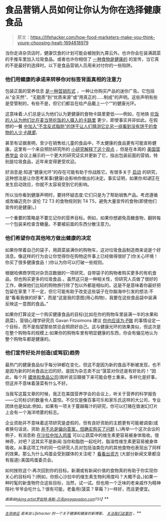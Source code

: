 # 食品营销人员如何让你认为你在选择健康食品

> 原文：<https://lifehacker.com/how-food-marketers-make-you-think-youre-choosing-healt-1694818979>

当你走进杂货店时，健康饮食的计划可能会被抛到九霄云外。也许你会在装满蔬菜的手推车里加入垃圾食品。或者也许你相信了 [一种食物是健康的](https://lifehacker.com/the-most-overrated-healthy-foods-and-what-to-eat-in-1693386771) 的宣传，当它真的不是最好的选择时。以下是食品营销人员用来对付你的一些陷阱。



### 他们用健康的承诺来转移你对标签背面真相的注意力

包装正面的营养信息 [是一种营销形式](http://www.foodpolitics.com/2011/10/iom-releases-tough-report-on-front-of-package-labeling/) ，一种让你购买产品的迷你广告。它包括从“全天然”、“无麸质”到“优质来源”或“用真正的……制成”的声明。这些声明有些是受管制的，有些不是，但它们都旨在给产品戴上一个“”的健康光环。

这意味着:人们总是认为他们认为更健康的食物卡路里更低——例如，在地铁 [吃饭的人认为他们比在麦当劳吃饭的人摄入的卡路里](http://foodpsychology.cornell.edu/pdf/permission/2007/health_halos-JCR_2007.pdf) 更少，即使事实并非如此。在假想的一餐 [中加入“不含反式脂肪”的饼干让人们猜测它比另一组看到没有饼干的食物的人少*卡路里*](http://www.nytimes.com/2008/12/02/science/02tier.html?_r=dailyspark.com)。

甚至有证据表明，至少在销售给儿童的食品中，不太健康的食品更有可能宣称健康。这里有一个来自预防研究所的 [小研究解释了这个观点](http://www.preventioninstitute.org/press-sa/press-releases/589-package-labels-that-market-childrens-food-products-hide-truth.html) ，但是在本周的 [美国营养学会](http://www.nutrition.org/) 会议上展示的一个更大的研究证实并更新了它，指出包装前面的营销，特别是垃圾食品，近年来变得更受欢迎。

好消息是:知道“健康光环”的存在可能有助于你战胜它。有很多关于 [启动](http://en.wikipedia.org/wiki/Priming_%28psychology%29) 的研究，这种想法是让你思考某事(健康)会影响你做出的决定。事实证明，如果你*知道*正在发生启动效应，你就不太容易受到它的影响。

所以当你看到健康声明时，要持怀疑态度:它们只是为了帮助销售产品。考虑遵循或改编迈克尔·波伦 T2 T3 的食物规则到 T4 T5，避免大量宣传的食物(即使他们宣传的是健康)。)

一个重要的策略是不要忘记你的营养目标。例如，如果你想避免高糖食物，翻转每一个包装来检查含糖量。不要被前面的东西分散注意力。

### 他们希望你在其他地方做出健康的决定

如果你带着自己的袋子，用蔬菜装满你的购物车，这对垃圾食品制造商来说是个好消息。像这样的行为会让你觉得你在购物这件事上已经做得很好了(你关心环境！你买了很多健康食品！)你认为你可以打破一些规则。

根据哈佛商学院对杂货店数据的一项研究，自带袋子的购物者购买更多的有机食品，但也购买更多的垃圾食品 。虽然这只是一种相关性，但研究人员做了很好的工作，确保他们比较的购物旅行除了包以外都是相似的。这是不是意味着你最好把包留在家里？不一定，但它可能有助于改变这些袋子在你脑海中引发的想法:不是“看看我做的好事”，而是“这是我的意图(用心购物)，我要在这些食品袋中装满反映这一意图的食品。”

如果你打算设定一个购买健康食品的目标(比如在你的购物车里装满一半的水果和蔬菜)，营销心理学研究员 Gavan Fitzsimons 建议 [你也应该为*不*做](http://www.outsideonline.com/1928866/how-navigate-maze-temptation-your-local-grocery-store) 的事情设定一个目标，而不是指望那些禁忌会照顾好自己。这与健康光环的效果类似，但这次是在整个购物车的规模上:如果你的购物车里有明显健康的东西，你会有偏见地认为整个购物车都是健康的。

### 他们宣传好处并创造(或驾驭)趋势

最热门的健康食品似乎每分钟都在变化，但这不是因为新的食品不断被发现，也不是因为新的时尚食品比旧的好。是因为杂志卖不出“菠菜对你还是有好处的！”因此，每个月 [媒体和食品公司](https://lifehacker.com/why-theres-so-much-confusion-over-nutrition-and-fitness-1572870867)(我听说豆瓣接下来可能会卷土重来。多样化是好事，但这并不意味着菠菜有什么不好。

当我写这篇文章的时候，我正在美国营养学会的会议上，听关于营养的科学报告——公司标识的数量令人震惊。不仅仅是像百事可乐和家乐氏这样的大公司，专业团体也是如此:例如，如果有一项关于蔓越莓汁的研究，你可以打赌在致谢幻灯片上会有一个海洋喷雾的标志。

企业资助并不意味着这项研究是虚假的，但有良好资助的主题更有可能被调查(或者换句话说，资助 [并不总是偏向答案，但确实购买了问题](http://vitals.lifehacker.com/chocolate-is-not-a-superfood-but-its-still-super-1684007178) )。)再举一个这次会议的例子，有消息称 [在沙拉中加入鸡蛋](http://www.glamour.com/health-fitness/blogs/vitamin-g/2015/03/egg-vegetable-salad-nutrition) 可以让蔬菜中的维生素更容易被身体吸收。很神奇，对吧？这其实不是新闻:当你和脂肪一起吃时，脂溶性维生素更容易被身体吸收。从事这项工作的同一位研究人员对包括油类在内的其他食物也表现出了同样的效果。那么为什么鸡蛋会受到媒体的关注呢？ [看看出资方](http://www.newswise.com/articles/consuming-eggs-with-raw-vegetables-increases-nutritive-value) (大部分新闻文章都没有报道):美国鸡蛋委员会。

如何挫败这个:再次回到你的目标。新潮或有新闻价值的食物真的有助于你实现你关心的目标吗？(例如，你担心沙拉中的维生素生物利用度吗？大概不会。)如果一种时髦的新食物符合这些目标，当然，试一试。但也用一个乏味的老亲戚作为精神陪衬:爷爷会吃什么？很有可能，老备用(菠菜？草莓？)一样好，而且更便宜。

<small>*画面由*</small>[<small>*hiking artist*</small>](https://www.flickr.com/photos/hikingartist/5726739565)<small></small>*[<small>*罗伯特·库斯-贝克*</small>](https://www.flickr.com/photos/29233640@N07/6087620178)<small></small>*[<small>*greggavadon.com*</small>](https://www.flickr.com/photos/54851530@N04/5080593765)<small>*T51】*</small>**

* * *

***[<small>*生命体征*</small>](http://vitals.lifehacker.com/) <small>*是来自 Lifehacker 的一个关于健康和健身的新博客。*</small> [<small>*关注我们这里的*</small>](https://twitter.com/VitalsLH) <small>*。*</small>***